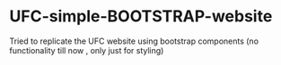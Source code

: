 # UFC-simple-BOOTSTRAP-website
Tried to replicate the UFC website using bootstrap components (no functionality till now , only just for styling)
